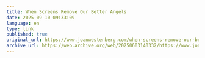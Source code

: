 ```yaml
---
title: When Screens Remove Our Better Angels
date: 2025-09-10 09:33:09
language: en
type: link
published: true
original_url: https://www.joanwestenberg.com/when-screens-remove-our-better-angels/
archive_url: https://web.archive.org/web/20250603140332/https://www.joanwestenberg.com/when-screens-remove-our-better-angels/
---
```

